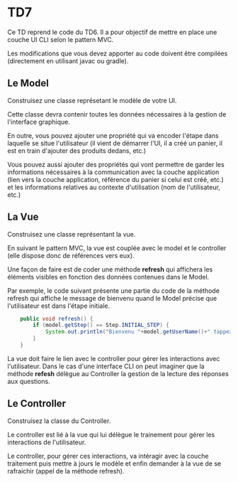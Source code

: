 # TD7

Ce TD reprend le code du TD6. Il a pour objectif de mettre en place une couche UI CLI selon le pattern MVC.

Les modifications que vous devez apporter au code doivent être compilées (directement en utilisant javac ou gradle).

## Le Model

Construisez une classe représetant le modèle de votre UI.

Cette classe devra contenir toutes les données nécessaires à la gestion de l'interface graphique.

En outre, vous pouvez ajouter une propriété qui va encoder l'étape dans laquelle se situe l'utilisateur (il vient de démarrer l'UI, il a créé un panier, il est en train d'ajouter des produits dedans, etc.)

Vous pouvez aussi ajouter des propriétés qui vont permettre de garder les informations nécessaires à la communication avec la couche application (lien vers la couche application, référence du panier si celui est créé, etc.) et les informations relatives au contexte d'utilisation (nom de l'utilisateur, etc.)


## La Vue

Construisez une classe représentant la vue.

En suivant le pattern MVC, la vue est couplée avec le model et le controller (elle dispose donc de références vers eux).

Une façon de faire est de coder une méthode **refresh** qui affichera les éléments visibles en fonction des données contenues dans le Model.

Par exemple, le code suivant présente une partie du code de la méthode refresh qui affiche le message de bienvenu quand le Model précise que l'utilisateur est dans l'étape initiale.

```java
    public void refresh() {
        if (model.getStep() == Step.INITIAL_STEP) {
            System.out.println("Bienvenu "+model.getUserName()+" tappez (1) pour créer un panier ou (2) pour ouvrir panier existant");
        }
    }
```

La vue doit faire le lien avec le controller pour gérer les interactions avec l'utilisateur. Dans le cas d'une interface CLI on peut imaginer que la méthode **refesh** délègue au Controller la gestion de la lecture des réponses aux questions.


## Le Controller

Construisez la classe du Controller.

Le controller est lié à la vue qui lui délègue le trainement pour gérer les interactions de l'utilisateur.

Le controller, pour gérer ces interactions, va intéragir avec la couche traitement puis mettre à jours le modèle et enfin demander à la vue de se rafraichir (appel de la méthode refresh).

